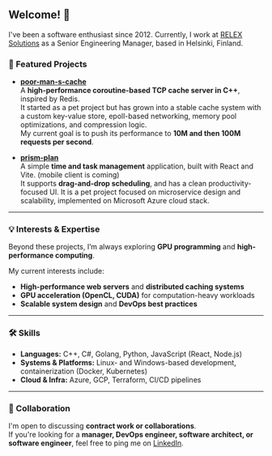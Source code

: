 ## Welcome! 👋

I've been a software enthusiast since 2012. Currently, I work at [RELEX Solutions](https://www.relexsolutions.com/) as a Senior Engineering Manager, based in Helsinki, Finland.

### 🚀 Featured Projects
- [**poor-man-s-cache**](https://github.com/MisterVVP/poor-man-s-cache)  
  A **high-performance coroutine-based TCP cache server in C++**, inspired by Redis.  
  It started as a pet project but has grown into a stable cache system with a custom key-value store, epoll-based networking, memory pool optimizations, and compression logic.  
  My current goal is to push its performance to **10M and then 100M requests per second**.

- [**prism-plan**](https://github.com/MisterVVP/prism-plan)  
  A simple **time and task management** application, built with React and Vite. (mobile client is coming)  
  It supports **drag-and-drop scheduling**, and has a clean productivity-focused UI. It is a pet project focused on microservice design and scalability, implemented on Microsoft Azure cloud stack.

---

### 💡 Interests & Expertise
Beyond these projects, I’m always exploring **GPU programming** and **high-performance computing**.  

My current interests include:
- **High-performance web servers** and **distributed caching systems**
- **GPU acceleration (OpenCL, CUDA)** for computation-heavy workloads
- **Scalable system design** and **DevOps best practices**

---

### 🛠️ Skills
- **Languages:** C++, C#, Golang, Python, JavaScript (React, Node.js)  
- **Systems & Platforms:** Linux- and Windows-based development, containerization (Docker, Kubernetes)  
- **Cloud & Infra:** Azure, GCP, Terraform, CI/CD pipelines  

---

### 🤝 Collaboration
I'm open to discussing **contract work or collaborations**.  
If you're looking for a **manager, DevOps engineer, software architect, or software engineer**, feel free to ping me on [LinkedIn](https://www.linkedin.com/).  
